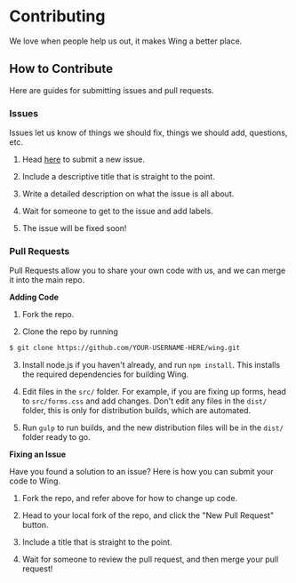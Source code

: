 # Contributing

We love when people help us out, it makes Wing a better place.


## How to Contribute

Here are guides for submitting issues and pull requests.

### Issues

Issues let us know of things we should fix, things we should add, questions, etc. 

1) Head [here](https://github.com/KingPixil/wing/issues/new) to submit a new issue.

2) Include a descriptive title that is straight to the point.

3) Write a detailed description on what the issue is all about.

4) Wait for someone to get to the issue and add labels.

5) The issue will be fixed soon!


### Pull Requests

Pull Requests allow you to share your own code with us, and we can merge it into the main repo.

**Adding Code**

1) Fork the repo.

2) Clone the repo by running 
```sh
$ git clone https://github.com/YOUR-USERNAME-HERE/wing.git
```

3) Install node.js if you haven't already, and run `npm install`. This installs the required dependencies for building Wing.

4) Edit files in the `src/` folder. For example, if you are fixing up forms, head to `src/forms.css` and add changes. Don't edit any files in the `dist/` folder, this is only for distribution builds, which are automated. 

5) Run `gulp` to run builds, and the new distribution files will be in the `dist/` folder ready to go.



**Fixing an Issue**

Have you found a solution to an issue? Here is how you can submit your code to Wing.

1) Fork the repo, and refer above for how to change up code.

1) Head to your local fork of the repo, and click the "New Pull Request" button.

2) Include a title that is straight to the point.

3) Wait for someone to review the pull request, and then merge your pull request!